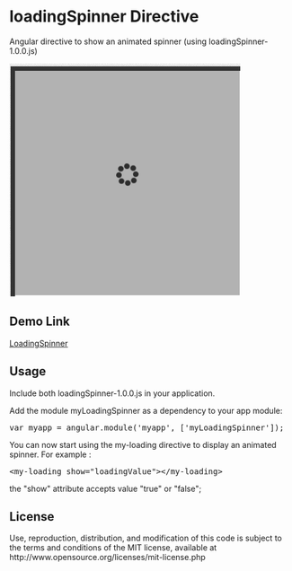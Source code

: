 # loadingSpinner Directive

Angular directive to show an animated spinner (using loadingSpinner-1.0.0.js)


![loadingSpinner Directive Example](https://github.com/congWork/AngularJsModules/blob/master/loadingSpinner/demo.PNG)
<h2>Demo Link</h2>
<p><a href="http://plnkr.co/Auyi3VYnhIXsjBtw6yJ5" alt="loadingSpinner">LoadingSpinner</a></p>


<h2>Usage</h2>

Include both loadingSpinner-1.0.0.js in your application.

<script src="loadingSpinner-1.0.0.js"></script>

Add the module myLoadingSpinner as a dependency to your app module:
<div class="highlight highlight-source-js">
<pre><span class="pl-k">var</span> myapp <span class="pl-k">=</span> angular.module(<span class="pl-s"><span class="pl-pds">'</span>myapp<span class="pl-pds">'</span></span>, [<span class="pl-s"><span class="pl-pds">'</span>myLoadingSpinner<span class="pl-pds">'</span></span>]);</pre></div>


You can now start using the my-loading directive to display an animated spinner. For example :
<div class="highlight highlight-text-html-basic">
<pre>&lt;<span class="pl-ent">my-loading</span> <span class="pl-e">show="loadingValue"</span>&gt;&lt;/<span class="pl-ent">my-loading</span>&gt;</pre></div>


the "show" attribute accepts value "true" or "false";


<h2>License</h2>
  
<p>Use, reproduction, distribution, and modification of this code is subject to the terms and conditions of the MIT license, available at http://www.opensource.org/licenses/mit-license.php</p>
